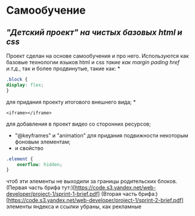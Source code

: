 # __Самообучение__ 
## _"Детский проект" на чистых базовых html и css_
Проект сделан на основе самообучения и про него. Используются как базовые технологии языков html и css *такие как margin pading href и.т.д.*, так и более продвинутые, такие как: 
* 
```css
.block {
display: flex;
}
```
для придания проекту итогового внешнего вида; 
* 
```himl
<iframe></iframe>
```
для добавления в проект видео со сторонних ресурсов; 
* "@keyframes" и "animation" для придания подвижности некоторым фоновым элементам; 
* и свойство 
```css
.element {
    overflow: hidden;
}
``` 
чтоб эти элементы не выходили за границы родительских блоков. 
(Первая часть брифа тут:)[https://code.s3.yandex.net/web-developer/project-1/sprint-1-brief.pdf]
(Вторая часть брифа:)[https://code.s3.yandex.net/web-developer/project-1/sprint-2-brief.pdf]
элементы яндекса и ссылки убраны, как рекламные
